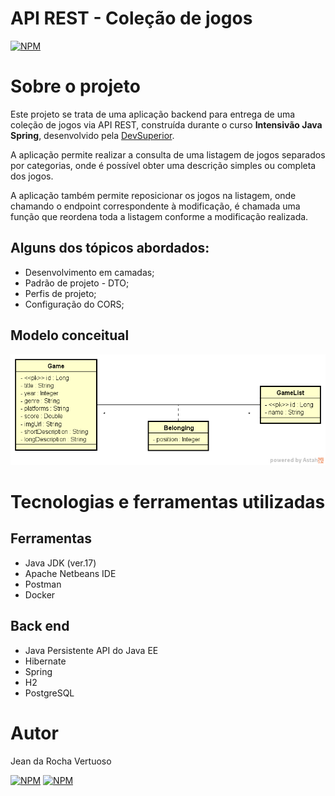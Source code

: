 # API REST - Coleção de jogos
[![NPM](https://img.shields.io/npm/l/react)](https://github.com/Jean-Vertuoso/games-list-api/blob/main/LICENSE) 

# Sobre o projeto

Este projeto se trata de uma aplicação backend para entrega de uma coleção de jogos via API REST, construída durante o curso **Intensivão Java Spring**, desenvolvido pela [DevSuperior](https://devsuperior.com "Site da DevSuperior").

A aplicação permite realizar a consulta de uma listagem de jogos separados por categorias, onde é possível obter uma descrição simples ou completa dos jogos.

A aplicação também permite reposicionar os jogos na listagem, onde chamando o endpoint correspondente à modificação, é chamada uma função que reordena toda a listagem conforme a modificação realizada.

## Alguns dos tópicos abordados:

- Desenvolvimento em camadas;
- Padrão de projeto - DTO;
- Perfis de projeto;
- Configuração do CORS;

## Modelo conceitual
![Modelo Conceitual](https://github.com/Jean-Vertuoso/games-list-api/blob/main/src/main/resources/dslist-model.png)

# Tecnologias e ferramentas utilizadas
## Ferramentas
- Java JDK (ver.17)
- Apache Netbeans IDE
- Postman
- Docker

## Back end
- Java Persistente API do Java EE
- Hibernate
- Spring
- H2
- PostgreSQL

# Autor

Jean da Rocha Vertuoso

[![NPM](https://img.shields.io/badge/GitHub-100000?style=for-the-badge&logo=github&logoColor=white)](https://github.com/Jean-Vertuoso) 
[![NPM](https://img.shields.io/badge/LinkedIn-0077B5?style=for-the-badge&logo=linkedin&logoColor=white)](https://www.linkedin.com/in/jean-da-rocha-vertuoso/) 
